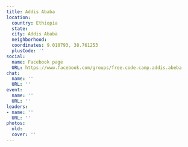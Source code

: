 ```yaml
---
title: Addis Ababa
location:
  country: Ethiopia
  state: 
  city: Addis Ababa
  neighborhood: 
  coordinates: 9.010793, 38.761253
  plusCode: ''
social:
  name: Facebook page
  URL: https://www.facebook.com/groups/free.code.camp.addis.abeba
chat:
  name: ''
  URL: ''
event:
  name: ''
  URL: ''
leaders:
- name: ''
  URL: ''
photos:
  old: 
  cover: ''
---
```

